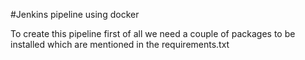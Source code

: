 #Jenkins pipeline using docker

To create this pipeline first of all we need a couple of packages to be installed which are mentioned in the requirements.txt




